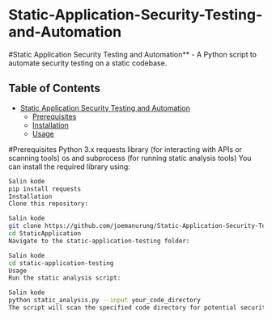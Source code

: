 # Static-Application-Security-Testing-and-Automation

#Static Application Security Testing and Automation** - A Python script to automate security testing on a static codebase.

## Table of Contents
- [Static Application Security Testing and Automation](#static-application-security-testing-and-automation)
  - [Prerequisites](#prerequisites-1)
  - [Installation](#installation-1)
  - [Usage](#usage-1)
 
#Prerequisites
Python 3.x
requests library (for interacting with APIs or scanning tools)
os and subprocess (for running static analysis tools)
You can install the required library using:

```bash
Salin kode
pip install requests
Installation
Clone this repository:
```
```bash
Salin kode
git clone https://github.com/joemanurung/Static-Application-Security-Testing-and-Automation.git
cd StaticApplication
Navigate to the static-application-testing folder:
```
```bash
Salin kode
cd static-application-testing
Usage
Run the static analysis script:
```
```bash
Salin kode
python static_analysis.py --input your_code_directory
The script will scan the specified code directory for potential security vulnerabilities and provide a report.
```
